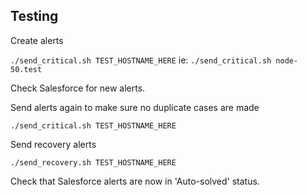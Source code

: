 
## Testing

Create alerts

`./send_critical.sh TEST_HOSTNAME_HERE`
ie:
`./send_critical.sh node-50.test`

Check Salesforce for new alerts.

Send alerts again to make sure no duplicate cases are made

`./send_critical.sh TEST_HOSTNAME_HERE`

Send recovery alerts

`./send_recovery.sh TEST_HOSTNAME_HERE`

Check that Salesforce alerts are now in 'Auto-solved' status.

